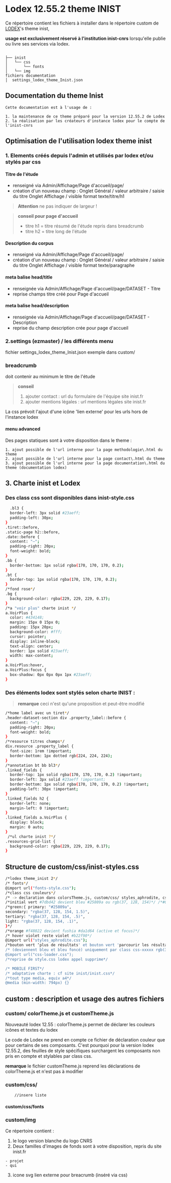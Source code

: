 # Lodex 12.55.2 theme INIST

  Ce répertoire contient les fichiers à installer dans le répertoire custom de [LODEX](https://github.com/Inist-CNRS/lodex)'s theme inist,
  
  **usage est exclusivement réservé à l'institution inist-cnrs** lorsqu'elle publie ou livre ses services via lodex.

```

├── inist
│   └── css
│       └── fonts
│   └── img
fichiers documentation
│  settings_lodex_theme_Inist.json

```

## Documentation du theme Inist

    Cette documentation est à l'usage de :

    1. la maintenance de ce theme préparé pour la version 12.55.2 de Lodex
    2. la réalisation par les créateurs d'instance lodex pour le compte de l'inist-cnrs

## Optimisation de l'utilisation lodex theme inist

### 1. Elements créés depuis l'admin et utilisés par lodex et/ou stylés par css 

#### Titre de l'étude

- renseigné via Admin/Affichage/Page d'accueil/page/
- création d'un nouveau champ :
  Onglet Général / valeur arbitraire / saisie du titre
  Onglet Affichage / visible format texte/titre/h1

> **Attention** ne pas indiquer de largeur !

> **conseil pour page d'accueil**
>
> - titre h1 = titre résumé de l'étude repris dans breadcrumb
> - titre h2 = titre long de l'étude

#### Description du corpus

- renseigné via Admin/Affichage/Page d'accueil/page/
- création d'un nouveau champ :
  Onglet Général / valeur arbitraire / saisie du titre
  Onglet Affichage / visible format texte/paragraphe

#### meta balise head/title

  - renseignée via Admin/Affichage/Page d'accueil/page/DATASET - Titre
  - reprise champs titre créé pour Page d'accueil

#### meta balise head/description

  - renseignée via Admin/Affichage/Page d'accueil/page/DATASET - Description
  - reprise du champ description crée pour page d'accueil

### 2.settings (ezmaster) / les différents menu

fichier settings_lodex_theme_Inist.json exemple dans custom/

### breadcrumb

  doit contenir au minimum le titre de l'étude

  > **conseil**
  >
  > 1. ajouter contact : url du formulaire de l'équipe site inist.fr
  > 2. ajouter mentions légales : url mentions légales site inist.fr

  La css prévoit l'ajout d'une icône 'lien externe' pour les urls hors de l'instance lodex

#### menu advanced
  
  Des pages statiques sont à votre disposition dans le theme :

    1. ajout possible de l'url interne pour la page methodologie\.html du theme
    2. ajout possible de l'url interne pour la page contact\.html du theme
    3. ajout possible de l'url interne pour la page documentation\.html du theme (documentation lodex)

## 3. Charte inist et Lodex

###  Des class css sont disponibles dans inist-style.css

```bash
  .bl3 {
  border-left: 3px solid #23aeff;
  padding-left: 30px;
}
.tiret::before,
.static-page h2::before,
.date::before {
  content: "—";
  padding-right: 20px;
  font-weight: bold;
}
.bb {
  border-bottom: 1px solid rgba(170, 170, 170, 0.2);
}
.bt {
  border-top: 1px solid rgba(170, 170, 170, 0.2);
}
/*fond rose*/
.bg {
  background-color: rgba(229, 229, 229, 0.17);
}
/*a "voir plus" charte inist */
a.VoirPlus {
  color: #434148;
  margin: 15px 0 15px 0;
  padding: 15px 20px;
  background-color: #fff;
  cursor: pointer;
  display: inline-block;
  text-align: center;
  border: 1px solid #23aeff;
  width: max-content;
}
a.VoirPlus:hover,
a.VoirPlus:focus {
  box-shadow: 0px 0px 0px 1px #23aeff;
}
```

###  Des éléments lodex sont stylés selon charte INIST :

  > **remarque** ceci n'est qu'une proposition et peut-être modifié

```bash
/*home label avec un tiret*/
.header-dataset-section div .property_label::before {
  content: "—";
  padding-right: 20px;
  font-weight: bold;
}
/*resource titres champs*/
div.resource .property_label {
  font-size: 1rem !important;
  border-bottom: 1px dotted rgb(224, 224, 224);
}
/*annotation bt bb bl3*/
.linked_fields {
  border-top: 1px solid rgba(170, 170, 170, 0.2) !important;
  border-left: 3px solid #23aeff !important;
  border-bottom: 1px solid rgba(170, 170, 170, 0.2) !important;
  padding-left: 30px !important;
}
.linked_fields h2 {
  border-left: none;
  margin-left: 0 !important;
}
.linked_fields a.VoirPlus {
  display: block;
  margin: 0 auto;
}
 /*ul charte inist ?*/
.resources-grid-list {
  background-color: rgba(229, 229, 229, 0.17);
}
```

## Structure de custom/css/inist-styles.css

```bash
/*lodex theme_inist 2*/
/* fonts*/
@import url("fonts-style.css");
/*class css couleurs*/
/* -> declaration dans colorsTheme.js, custom/css/ styles_aphrodite, css-loader.css*/
/*initial vert #7dbd42 devient bleu #25809a ou rgb(37, 128, 154)*/ /*#06bad6 ko contrast*/
/*green:{ primary: "#25809a",
secondary: "rgba(37, 128, 154, 1.5)",
tertiary: "rgba(37, 128, 154, .5)",
light: "rgba(37, 128, 154, .1)",
}*/
/*orange #f48022 devient fushia #da1d64 (active et focus)*/
/* hover violet reste violet #b22f90*/
@import url("styles_aphrodite.css");
/*bouton vert ‘plus de résultats' et bouton vert 'parcourir les résultats'*/
/* (deviennent bleu et bleu foncé) uniquement par class css-xxxxx rgb(31, 106, 129)*/
@import url("css-loader.css");
/*reprise de style.css lodex appel supprime*/

/* MOBILE FIRST*/
/* adaptative charte : cf site inist/inist.css*/
/*tout type media, equiv a4*/
@media (min-width: 794px) {}
```

## custom : description et usage des autres fichiers

### custom/ colorTheme.js et customTheme.js

  Nouveauté lodex 12.55 : colorTheme.js permet de déclarer les couleurs icônes et textes du lodex

  Le code de Lodex ne prend en compte ce fichier de déclaration couleur que pour certains de ses composants.
  C'est pourquoi pour la version lodex 12.55.2, des feuilles de style spécifiques surchargent les composants non pris en compte et stylables par class css.

  **remarque** le fichier customTheme.js reprend les déclarations de colorTheme.js et n'est pas à modifier

### custom/css/

        //insere liste

#### custom/css/fonts

### custom/img

  Ce répertoire contient :

  1. le logo version blanche du logo CNRS
  2. Deux familles d'images de fonds sont à votre disposition, repris du site inist\.fr

    - projet
    - qui

  3. icone svg lien externe pour breacrumb (inséré via css)

